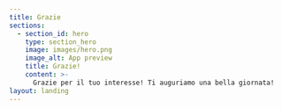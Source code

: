 ```yaml
---
title: Grazie
sections:
  - section_id: hero
    type: section_hero
    image: images/hero.png
    image_alt: App preview
    title: Grazie!
    content: >-
      Grazie per il tuo interesse! Ti auguriamo una bella giornata!
layout: landing
---
```

